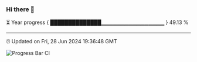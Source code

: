 ### Hi there 👋

⏳ Year progress { ██████████████▁▁▁▁▁▁▁▁▁▁▁▁▁▁▁▁ } 49.13 %

---

⏰ Updated on Fri, 28 Jun 2024 19:36:48 GMT

![Progress Bar CI](https://github.com/IshwaranRudhara/GIT-ACTION/workflows/Progress%20Bar%20CI/badge.svg)
